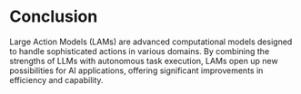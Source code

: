 # Conclusion

Large Action Models (LAMs) are advanced computational models designed to handle sophisticated actions in various domains. By combining the strengths of LLMs with autonomous task execution, LAMs open up new possibilities for AI applications, offering significant improvements in efficiency and capability.
